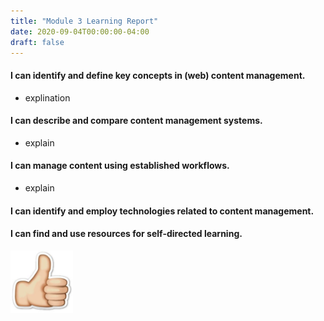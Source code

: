 ```yaml
---
title: "Module 3 Learning Report"
date: 2020-09-04T00:00:00-04:00
draft: false
---
```


#### I can identify and define key concepts in (web) content management.
- explination
#### I can describe and compare content management systems.
- explain
#### I can manage content using established workflows.
- explain
#### I can identify and employ technologies related to content management.
#### I can find and use resources for self-directed learning.

<img align ="left" width="100" height="100" src="https://github.com/maryellahamm/ict302temp/blob/master/content/thumbs%20up.jpg">
